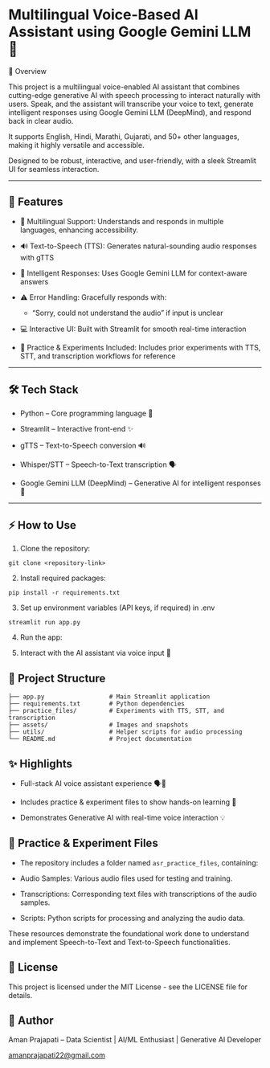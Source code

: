 # Multilingual Voice-Based AI Assistant using Google Gemini LLM 🤖

🌟 Overview

This project is a multilingual voice-enabled AI assistant that combines cutting-edge generative AI with speech processing to interact naturally with users. Speak, and the assistant will transcribe your voice to text, generate intelligent responses using Google Gemini LLM (DeepMind), and respond back in clear audio.

It supports English, Hindi, Marathi, Gujarati, and 50+ other languages, making it highly versatile and accessible.

Designed to be robust, interactive, and user-friendly, with a sleek Streamlit UI for seamless interaction.

---

## 🚀 Features

* 🔮 Multilingual Support: Understands and responds in multiple languages, enhancing accessibility.
  
* 🔊 Text-to-Speech (TTS): Generates natural-sounding audio responses with gTTS

* 🤖 Intelligent Responses: Uses Google Gemini LLM for context-aware answers

* ⚠️ Error Handling: Gracefully responds with:

    * “Sorry, could not understand the audio” if input is unclear

* 💻 Interactive UI: Built with Streamlit for smooth real-time interaction

* 📝 Practice & Experiments Included: Includes prior experiments with TTS, STT, and transcription workflows for reference

--- 

## 🛠️ Tech Stack

* Python – Core programming language 🐍

* Streamlit – Interactive front-end ✨

* gTTS – Text-to-Speech conversion 🔊

* Whisper/STT – Speech-to-Text transcription 🗣️

* Google Gemini LLM (DeepMind) – Generative AI for intelligent responses 🤖

---

## ⚡ How to Use
1. Clone the repository:
```
git clone <repository-link>
```
2. Install required packages:
```
pip install -r requirements.txt
```
3. Set up environment variables (API keys, if required) in .env
```
streamlit run app.py
```
4. Run the app:

   
5. Interact with the AI assistant via voice input 🎤

## 📁 Project Structure
```
├── app.py                  # Main Streamlit application
├── requirements.txt        # Python dependencies
├── practice_files/         # Experiments with TTS, STT, and transcription
├── assets/                 # Images and snapshots
├── utils/                  # Helper scripts for audio processing
└── README.md               # Project documentation
```

## ✨ Highlights
* Full-stack AI voice assistant experience 🗣️🤖

* Includes practice & experiment files to show hands-on learning 📝

* Demonstrates Generative AI with real-time voice interaction 💡


## 🧪 Practice & Experiment Files

* The repository includes a folder named `asr_practice_files`, containing:

* Audio Samples: Various audio files used for testing and training.

* Transcriptions: Corresponding text files with transcriptions of the audio samples.

* Scripts: Python scripts for processing and analyzing the audio data.

These resources demonstrate the foundational work done to understand and implement Speech-to-Text and Text-to-Speech functionalities.


## 📄 License

This project is licensed under the MIT License - see the LICENSE
 file for details.

## 👤 Author

Aman Prajapati – Data Scientist | AI/ML Enthusiast | Generative AI Developer

amanprajapati22@gmail.com
